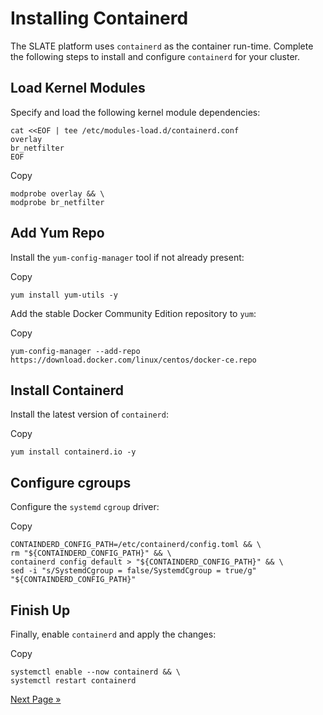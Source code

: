 Installing Containerd
=====================

The SLATE platform uses `containerd` as the container run-time. Complete the following steps to install and configure `containerd` for your cluster.

Load Kernel Modules
-------------------

Specify and load the following kernel module dependencies:



    cat <<EOF | tee /etc/modules-load.d/containerd.conf
    overlay
    br_netfilter
    EOF
    

Copy

    modprobe overlay && \
    modprobe br_netfilter
    

Add Yum Repo
------------

Install the `yum-config-manager` tool if not already present:

Copy

    yum install yum-utils -y
    

Add the stable Docker Community Edition repository to `yum`:

Copy

    yum-config-manager --add-repo https://download.docker.com/linux/centos/docker-ce.repo
    

Install Containerd
------------------

Install the latest version of `containerd`:

Copy

    yum install containerd.io -y
    

Configure cgroups
-----------------

Configure the `systemd` `cgroup` driver:

Copy

    CONTAINDERD_CONFIG_PATH=/etc/containerd/config.toml && \
    rm "${CONTAINDERD_CONFIG_PATH}" && \
    containerd config default > "${CONTAINDERD_CONFIG_PATH}" && \
    sed -i "s/SystemdCgroup = false/SystemdCgroup = true/g"  "${CONTAINDERD_CONFIG_PATH}"
    

Finish Up
---------

Finally, enable `containerd` and apply the changes:

Copy

    systemctl enable --now containerd && \
    systemctl restart containerd
    

[Next Page »](/docs/cluster/manual/kubernetes.html)

